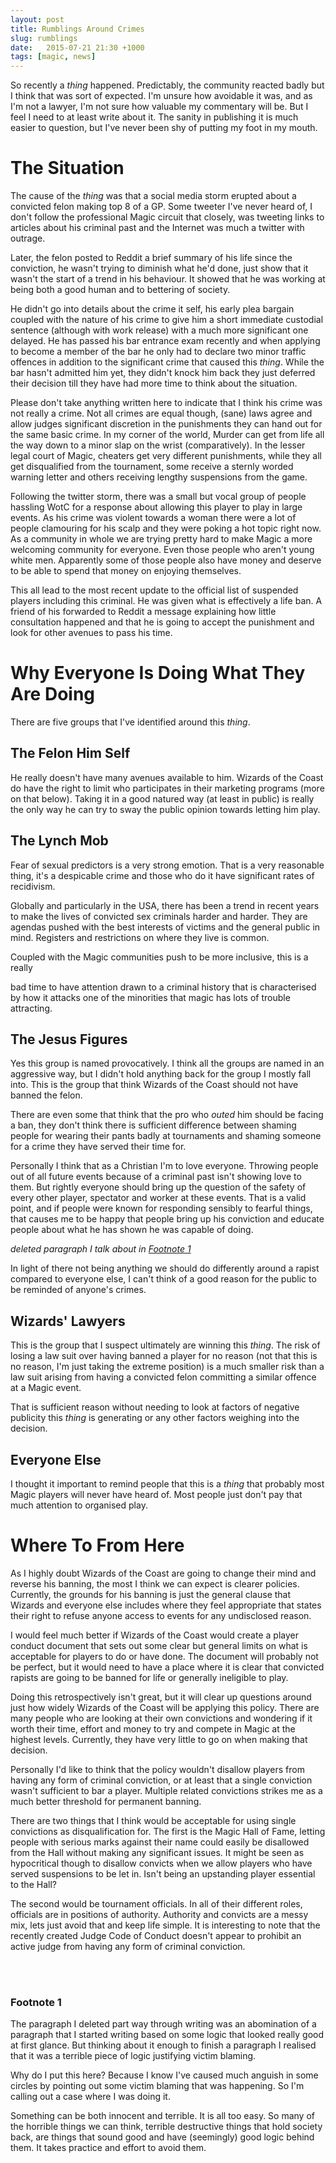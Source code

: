 ```yaml
---
layout: post
title: Rumblings Around Crimes	
slug: rumblings
date:   2015-07-21 21:30 +1000
tags: [magic, news]
---
```


So recently a *thing* happened. Predictably, the community reacted badly but
I think that was sort of expected. I'm unsure how avoidable it was, and
as I'm not a lawyer, I'm not sure how valuable my commentary will be. But I
feel I need to at least write about it. The sanity in publishing it is much
easier to question, but I've never been shy of putting my foot in my mouth.

# The Situation

The cause of the *thing* was that a social media storm erupted about a
convicted felon making top 8 of a GP. Some tweeter I've never heard of, I
don't follow the professional Magic circuit that closely, was tweeting
links to articles about his criminal past and the Internet was much a
twitter with outrage.

Later, the felon posted to Reddit a brief summary of his life since the
conviction, he wasn't trying to diminish what he'd done, just show that it
wasn't the start of a trend in his behaviour. It showed that he was working
at being both a good human and to bettering of society.

He didn't go into details about the crime it self, his early plea bargain
coupled with the nature of his crime to give him a short immediate
custodial sentence (although with work release) with a much more significant
one delayed. He has passed his bar entrance exam recently and when applying to
become a member of the bar he only had to declare two minor traffic offences
in addition to the significant crime that caused this *thing*. While the bar
hasn't admitted him yet, they didn't knock him back they just deferred their
decision till they have had more time to think about the situation.

Please don't take anything written here to indicate that I think his crime was
not really a crime. Not all crimes are equal though, (sane) laws agree and
allow judges significant discretion in the punishments they can hand out for
the same basic crime. In my corner of the world, Murder can get from life all
the way down to a minor slap on the wrist (comparatively). In the lesser legal
court of Magic, cheaters get very different punishments, while they all get
disqualified from the tournament, some receive a sternly worded warning
letter and others receiving lengthy suspensions from the game.

Following the twitter storm, there was a small but vocal group of people
hassling WotC for a response about allowing this player to play in large
events. As his crime was violent towards a woman there were a lot of
people clamouring for his scalp and they were poking a hot topic right
now. As a community in whole we are trying pretty hard to make Magic a more
welcoming community for everyone. Even those people who aren't young
white men. Apparently some of those people also have money and deserve to be
able to spend that money on enjoying themselves.

This all lead to the most recent update to the official list of suspended
players including this criminal. He was given what is effectively a life ban. A
friend of his forwarded to Reddit a message explaining how little consultation
happened and that he is going to accept the punishment and look for other
avenues to pass his time.

# Why Everyone Is Doing What They Are Doing

There are five groups that I've identified around this *thing*.

## The Felon Him Self

He really doesn't have many avenues available to him. Wizards of the Coast do
have the right to limit who participates in their marketing programs (more on
that below). Taking it in a good natured way (at least in public) is really the 
only way he can try to sway the public opinion towards letting him play.

## The Lynch Mob

Fear of sexual predictors is a very strong emotion. That is a very reasonable
thing, it's a despicable crime and those who do it have significant rates of
recidivism.

Globally and particularly in the USA, there has been a trend in recent years to
make the lives of convicted sex criminals harder and harder. They are agendas
pushed with the best interests of victims and the general public in mind.
Registers and restrictions on where they live is common.

Coupled with the Magic communities push to be more inclusive, this is a really

bad time to have attention drawn to a criminal history that is characterised by
how it attacks one of the minorities that magic has lots of trouble attracting.

## The Jesus Figures

Yes this group is named provocatively. I think all the groups are named in an
aggressive way, but I didn't hold anything back for the group I mostly fall
into. This is the group that think Wizards of the Coast should not have
banned the felon.

There are even some that think that the pro who *outed* him should be facing a
ban, they don't think there is sufficient difference between shaming people for
wearing their pants badly at tournaments and shaming someone for a crime they
have served their time for.

Personally I think that as a Christian I'm to love everyone. Throwing people
out of all future events because of a criminal past isn't showing love to them.
But rightly everyone should bring up the question of the safety of every other
player, spectator and worker at these events. That is a valid point, and if
people were known for responding sensibly to fearful things, that causes me to
be happy that people bring up his conviction and educate people about what he
has shown he was capable of doing.

*deleted paragraph I talk about in [Footnote 1](#fn1)*

In light of there not being anything we should do differently around a rapist
compared to everyone else, I can't think of a good reason for the public to be
reminded of anyone's crimes.

## Wizards' Lawyers

This is the group that I suspect ultimately are winning this *thing*. The risk
of losing a law suit over having banned a player for no reason (not that this
is no reason, I'm just taking the extreme position) is a much smaller risk
than a law suit arising from having a convicted felon committing a similar
offence at a Magic event.

That is sufficient reason without needing to look at factors of negative
publicity this *thing* is generating or any other factors weighing into the
decision.

## Everyone Else

I thought it important to remind people that this is a *thing* that probably
most Magic players will never have heard of. Most people just don't pay that
much attention to organised play.

# Where To From Here

As I highly doubt Wizards of the Coast are going to change their mind and
reverse his banning, the most I think we can expect is clearer policies.
Currently, the grounds for his banning is just the general clause that Wizards
and everyone else includes where they feel appropriate that states their right
to refuse anyone access to events for any undisclosed reason.

I would feel much better if Wizards of the Coast would create a player conduct
document that sets out some clear but general limits on what is acceptable for
players to do or have done. The document will probably not be perfect, but it
would need to have a place where it is clear that convicted rapists are going
to be banned for life or generally ineligible to play.

Doing this retrospectively isn't great, but it will clear up questions around
just how widely Wizards of the Coast will be applying this policy. There are
many people who are looking at their own convictions and wondering if it worth
their time, effort and money to try and compete in Magic at the highest levels.
Currently, they have very little to go on when making that decision.

Personally I'd like to think that the policy wouldn't disallow players from
having any form of criminal conviction, or at least that a single conviction
wasn't sufficient to bar a player. Multiple related convictions strikes me as
a much better threshold for permanent banning.

There are two things that I think would be acceptable for using single
convictions as disqualification for. The first is the Magic Hall of Fame,
letting people with serious marks against their name could easily be
disallowed from the Hall without making any significant issues. It might be
seen as hypocritical though to disallow convicts when we allow players who
have served suspensions to be let in. Isn't being an upstanding player
essential to the Hall?

The second would be tournament officials. In all of their different roles,
officials are in positions of authority. Authority and convicts are a messy mix,
lets just avoid that and keep life simple. It is interesting to note that the
recently created Judge Code of Conduct doesn't appear to prohibit an active
judge from having any form of criminal conviction.

<br><br>

### <a name="fn1"></a>Footnote 1

The paragraph I deleted part way through writing was an abomination of a
paragraph that I started writing based on some logic that looked really good at
first glance. But thinking about it enough to finish a paragraph I realised
that it was a terrible piece of logic justifying victim blaming.

Why do I put this here? Because I know I've caused much anguish in some circles
by pointing out some victim blaming that was happening. So I'm calling out a
case where I was doing it.

Something can be both innocent and terrible. It is all too easy. So many of the
horrible things we can think, terrible destructive things that hold society
back, are things that sound good and have (seemingly) good logic behind them. It
takes practice and effort to avoid them.
